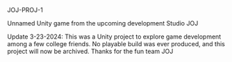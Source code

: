JOJ-PROJ-1

Unnamed Unity game from the upcoming development Studio JOJ

Update 3-23-2024:
This was a Unity project to explore game development among a few college friends. No playable build was ever produced, and this project will now be archived. Thanks for the fun team JOJ
